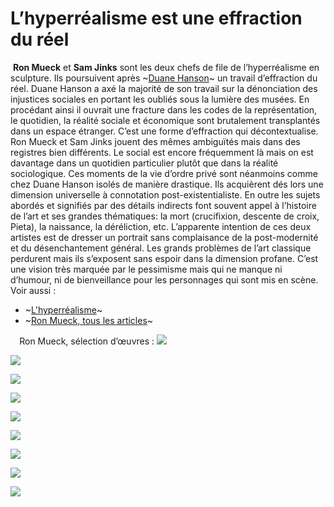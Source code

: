 # 

# L’hyperréalisme est une effraction du réel‌
‌
**Ron Mueck** et **Sam Jinks** sont les deux chefs de file de l’hyperréalisme en sculpture. Ils poursuivent après ~[Duane Hanson](https://www.artefields.net/duane-hanson-hyperrealisme/)~ un travail d’effraction du réel.
Duane Hanson a axé la majorité de son travail sur la dénonciation des injustices sociales en portant les oubliés sous la lumière des musées. En procédant ainsi il ouvrait une fracture dans les codes de la représentation, le quotidien, la réalité sociale et économique sont brutalement transplantés dans un espace étranger. C’est une forme d’effraction qui décontextualise.
Ron Mueck et Sam Jinks jouent des mêmes ambiguïtés mais dans des registres  bien différents.
Le social est encore fréquemment là mais on est davantage dans un quotidien particulier plutôt que dans la réalité sociologique. Ces moments de la vie d’ordre privé sont néanmoins comme chez Duane Hanson isolés de manière drastique. Ils acquièrent dés lors une dimension universelle à connotation post-existentialiste.
En outre les sujets abordés et signifiés par des détails indirects font souvent appel à l’histoire de l’art et ses grandes thématiques: la mort (crucifixion, descente de croix, Pieta), la naissance, la déréliction, etc.
L’apparente intention de ces deux artistes est de dresser un portrait sans complaisance de la post-modernité et du désenchantement général. Les grands problèmes de l’art classique perdurent mais ils s’exposent sans espoir dans la dimension profane. C’est une vision très marquée par le pessimisme mais qui ne manque ni d’humour, ni de bienveillance pour les personnages qui sont mis en scène.‌
Voir aussi :
* ~[L'hyperréalisme](https://www.artefields.net/topic/hyperrealisme/)~
* ~[Ron Mueck, tous les articles](https://www.artefields.net/topic/ron-mueck/)~

⠀
Ron Mueck, sélection d’œuvres :
![](ron-mueck-et-sam-jinks/ron-mueck--huperrealism--sculpture--ld-2.jpg)

![](ron-mueck-et-sam-jinks/ron-mueck--huperrealism--sculpture--ld-3.jpg)

![](ron-mueck-et-sam-jinks/ron-mueck--huperrealism--sculpture--ld-5.jpg)

![](ron-mueck-et-sam-jinks/ron-mueck--huperrealism--sculpture--ld-6.jpg)

![](ron-mueck-et-sam-jinks/ron-mueck--huperrealism--sculpture--ld-8.jpg)

![](ron-mueck-et-sam-jinks/ron-mueck--huperrealism--sculpture--ld-9.jpg)

![](ron-mueck-et-sam-jinks/ron-mueck--huperrealism--sculpture--ld-12.jpg)

![](ron-mueck-et-sam-jinks/ron-mueck--huperrealism--sculpture--ld-13.jpg)

![](ron-mueck-et-sam-jinks/Ron-Mueck--two-women--hyperrealism--sculpture.jpg)



